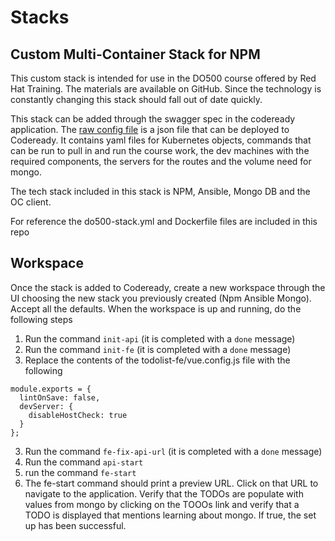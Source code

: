 # Stacks

## Custom Multi-Container Stack for NPM

This custom stack is intended for use in the DO500 course offered by Red Hat Training. The materials are available on GitHub. Since the technology is constantly changing this stack should fall out of date quickly.

This stack can be added through the swagger spec in the codeready application. The [raw config file](do500-raw-config.json) is a json file that can be deployed to Codeready. It contains yaml files for Kubernetes objects, commands that can be run to pull in and run the course work, the dev machines with the required components, the servers for the routes and the volume need for mongo. 

The tech stack included in this stack is NPM, Ansible, Mongo DB and the OC client. 

For reference the do500-stack.yml and Dockerfile files are included in this repo

## Workspace

Once the stack is added to Codeready, create a new workspace through the UI choosing the new stack you previously created (Npm Ansible Mongo). Accept all the defaults. When the workspace is up and running, do the following steps

1. Run the command `init-api` (it is completed with a `done` message)
2. Run the command `init-fe` (it is completed with a `done` message)
3. Replace the contents of the todolist-fe/vue.config.js file with the following

```
module.exports = {
  lintOnSave: false,
  devServer: {
    disableHostCheck: true
  }
};
```
3. Run the command `fe-fix-api-url` (it is completed with a `done` message)
4. Run the command `api-start`
5. run the command `fe-start` 
6. The fe-start command should print a preview URL. Click on that URL to navigate to the application. Verify that the TODOs are populate with values from mongo by clicking on the TOOOs link and verify that a TODO is displayed that mentions learning about mongo. If true, the set up has been successful.
